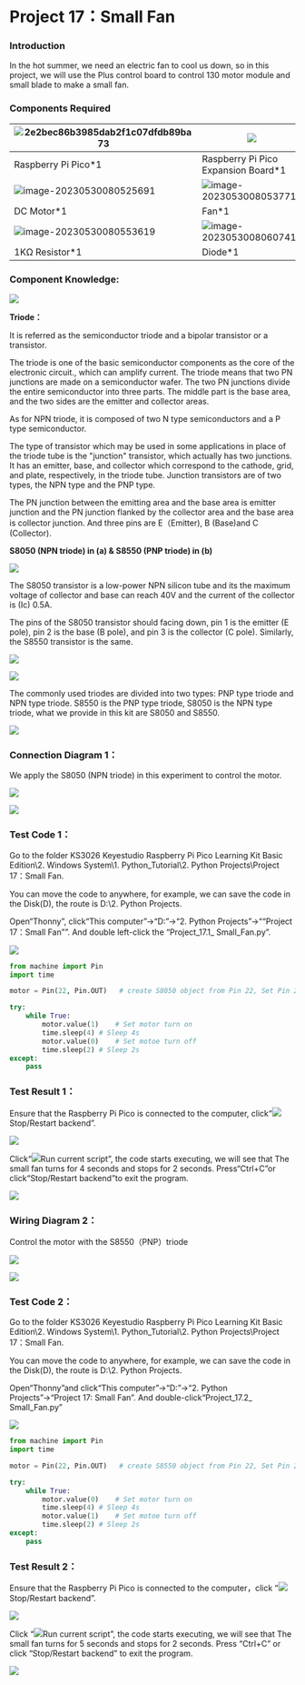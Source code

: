 # Project 17：Small Fan

### **Introduction**

In the hot summer, we need an electric fan to cool us down, so in this
project, we will use the Plus control board to control 130 motor module
and small blade to make a small fan.

### **Components Required**

| ![2e2bec86b3985dab2f1c07dfdb89ba73](media/2e2bec86b3985dab2f1c07dfdb89ba73.jpeg) | ![](media/bbed91c0b45fcafc7e7163bfeabf68f9-16854050283871.png) | ![image-20230530080645428](media/image-20230530080645428.png) | ![e380dd26e4825be9a768973802a55fe6](media/e380dd26e4825be9a768973802a55fe6.png) |
| ------------------------------------------------------- | ------------------------------------ | ---------------------- | ----------------------- |
| Raspberry Pi Pico\*1                                    | Raspberry Pi Pico Expansion Board\*1 | S8550 Triode\*1 | Breadboard\*1                                                |
| ![image-20230530080525691](media/image-20230530080525691.png) | ![image-20230530080537718](media/image-20230530080537718.png) |![](media/9197d4aff9356c585b7ef68e33a6881d.png)||
| DC Motor\*1                                             | Fan\*1                                                       | S8050 Triode\*1                                              |                                                              |
| ![image-20230530080553619](media/image-20230530080553619.png) |![image-20230530080607415](media/image-20230530080607415.png)|![e9a8d050105397bb183512fb4ffdd2f6](media/e9a8d050105397bb183512fb4ffdd2f6.png)|![](media/7dcbd02995be3c142b2f97df7f7c03ce-16854050342952.png)|
| 1KΩ Resistor\*1                                              | Diode\*1                                                     | Jumper Wires           | USB Cable\*1                                                 |

### **Component Knowledge:**

![](/media/9197d4aff9356c585b7ef68e33a6881d.png)

**Triode：**

It is referred as the semiconductor triode and a bipolar transistor or a transistor.

The triode is one of the basic semiconductor components as the core of the electronic circuit., which can amplify current. The triode means that two PN junctions are made on a semiconductor wafer. The two PN junctions divide the entire semiconductor into three parts. The middle part is the base area, and the two sides are the emitter and collector areas.

As for NPN triode, it is composed of two N type semiconductors and a P type semiconductor.

The type of transistor which may be used in some applications in place of the triode tube is the "junction" transistor, which actually has two junctions. It has an emitter, base, and collector which correspond to the cathode, grid, and plate, respectively, in the triode tube. Junction transistors are of two types, the NPN type and the PNP type.

The PN junction between the emitting area and the base area is emitter junction and the PN junction flanked by the collector area and the base area is collector junction. And three pins are E（Emitter), B (Base)and C (Collector).

**S8050 (NPN triode) in (a) & S8550 (PNP triode) in (b)**

![](/media/3bace56b6d4c5836d1f334038e88acf1.jpeg)

The S8050 transistor is a low-power NPN silicon tube and its the maximum voltage of collector and base can reach 40V and the current of the collector is (Ic) 0.5A.

The pins of the S8050 transistor should facing down, pin 1 is the emitter (E pole), pin 2 is the base (B pole), and pin 3 is the collector (C pole). Similarly, the S8550 transistor is the same.

![](/media/1337a16a23745afe86a78bbc628451f7.png)

![](/media/07ec79528ccc507de5c37057a48595a2.jpeg)

The commonly used triodes are divided into two types: PNP type triode and NPN type triode. S8550 is the PNP type triode, S8050 is the NPN type triode, what we provide in this kit are S8050 and S8550.

![](/media/5642275b2be86782bd9563ee840b0d1a.png)

### **Connection Diagram 1：**

We apply the S8050 (NPN triode) in this experiment to control the motor.

![](/media/5db0687f6510b28cf4ccee7aac0d7f93.png)

![](/media/319b4a31b0bc9d65d5f10bfcccf051a1.png)

### **Test Code 1：**

Go to the folder KS3026 Keyestudio Raspberry Pi Pico Learning Kit Basic Edition\\2. Windows System\\1. Python\_Tutorial\\2. Python Projects\\Project 17：Small Fan.

You can move the code to anywhere, for example, we can save the code in the Disk(D), the route is D:\\2. Python Projects.

Open“Thonny”, click“This computer”→“D:”→“2. Python Projects”→““Project 17：Small Fan””. And double left-click the “Project\_17.1\_ Small\_Fan.py”.

![](/media/a5bc848c05c794a4b6b3f91d5310e27d.png)

```python
from machine import Pin
import time

motor = Pin(22, Pin.OUT)   # create S8050 object from Pin 22, Set Pin 22 to output

try:
    while True:
        motor.value(1)    # Set motor turn on
        time.sleep(4) # Sleep 4s
        motor.value(0)    # Set motoe turn off
        time.sleep(2) # Sleep 2s
except:
    pass
```

### **Test Result 1：**

Ensure that the Raspberry Pi Pico is connected to the computer, click“![](/media/27451c8a9c13e29d02bc0f5831cfaf1f.png)Stop/Restart backend”.

![](/media/5b4104877bd24416f5572a0a161aa6a3.png)

Click“![](/media/da852227207616ccd9aff28f19e02690.png)Run current script”, the code starts executing, we will see that The small fan turns for 4 seconds and stops for 2 seconds. Press“Ctrl+C”or click“Stop/Restart backend”to exit the program.

![](/media/d79dc606fd1e2ab55b51822fb5adb5e4.png)

### **Wiring Diagram 2：**

Control the motor with the S8550（PNP）triode

![](/media/3c3bfe5083b9b963b78e76c3b8d387db.png)

![](/media/08150e9b22904b62ff4b841a8551fbb6.png)

### **Test Code 2：**

Go to the folder KS3026 Keyestudio Raspberry Pi Pico Learning Kit Basic Edition\\2. Windows System\\1. Python\_Tutorial\\2. Python Projects\\Project 17：Small Fan.

You can move the code to anywhere, for example, we can save the code in the Disk(D), the route is D:\\2. Python Projects.

Open“Thonny”and click“This computer”→“D:”→“2. Python Projects”→“Project 17: Small Fan”. And double-click“Project\_17.2\_ Small\_Fan.py”

![](/media/af7e516a78e1cb0d6c5318954019f8ed.png)

```python
from machine import Pin
import time

motor = Pin(22, Pin.OUT)   # create S8550 object from Pin 22, Set Pin 22 to output

try:
    while True:
        motor.value(0)    # Set motor turn on
        time.sleep(4) # Sleep 4s
        motor.value(1)    # Set motoe turn off
        time.sleep(2) # Sleep 2s
except:
    pass
```

### **Test Result 2：**

Ensure that the Raspberry Pi Pico is connected to the computer，click “![](/media/27451c8a9c13e29d02bc0f5831cfaf1f.png)Stop/Restart backend”.

![](/media/acd099b78a9276a3f77ba78d53cfe732.png)

Click “![](/media/da852227207616ccd9aff28f19e02690.png)Run current script”, the code starts executing, we will see that The small fan turns for 5 seconds and stops for 2 seconds. Press “Ctrl+C” or click “Stop/Restart backend” to exit the program.

![](/media/3e2cb8a37e5525bfa433c3ca2e457d4a.png)
